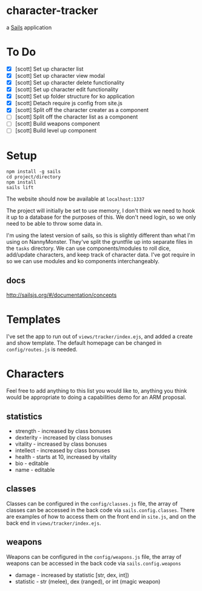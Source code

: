 # character-tracker

a [Sails](http://sailsjs.org) application

# To Do

 - [x] [scott] Set up character list
 - [x] [scott] Set up character view modal
 - [x] [scott] Set up character delete functionality
 - [x] [scott] Set up character edit functionality
 - [x] [scott] Set up folder structure for ko application
 - [x] [scott] Detach require js config from site.js
 - [x] [scott] Split off the character creater as a component
 - [ ] [scott] Split off the character list as a component
 - [ ] [scott] Build weapons component
 - [ ] [scott] Build level up component

# Setup

	npm install -g sails
	cd project/directory
	npm install
	sails lift

The website should now be available at `localhost:1337`

The project will initially be set to use memory, I don't think we need to hook it up to a database for the purposes of this. We don't need login, so we only need to be able to throw some data in.

I'm using the latest version of sails, so this is slightly different than what I'm using on NannyMonster. They've split the gruntfile up into separate files in the `tasks` directory. We can use components/modules to roll dice, add/update characters, and keep track of character data. I've got require in so we can use modules and ko components interchangeably.

## docs

http://sailsjs.org/#/documentation/concepts

# Templates

I've set the app to run out of `views/tracker/index.ejs`, and added a create and show template. The default homepage can be changed in `config/routes.js` is needed.

# Characters

Feel free to add anything to this list you would like to, anything you think would be appropriate to doing a capabilities demo for an ARM proposal.

## statistics 

* strength - increased by class bonuses
* dexterity - increased by class bonuses
* vitality - increased by class bonuses
* intellect - increased by class bonuses
* health - starts at 10, increased by vitality
* bio - editable
* name - editable

## classes

Classes can be configured in the `config/classes.js` file, the array of classes can be accessed in the back code via `sails.config.classes`. There are examples of how to access them on the front end in `site.js`, and on the back end in `views/tracker/index.ejs`.

## weapons

Weapons can be configured in the `config/weapons.js` file, the array of weapons can be accessed in the back code via `sails.config.weapons`

* damage - increased by statistic [str, dex, int])
* statistic - str (melee), dex (ranged), or int (magic weapon)
